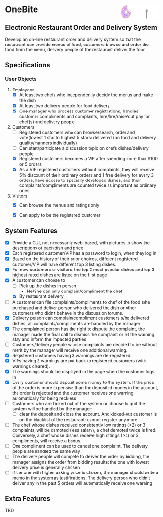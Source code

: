 # OneBite<img src="./static/assets/onebite_logo.png" align="right" width="25%">


## Electronic Restaurant Order and Delivery System 

Develop an on-line restaurant order and delivery system so that the restaurant can provide menus of food, customers browse and order the food from the menu, delivery people of the restaurant deliver the food

## Specifications

### User Objects

1. Employees
    - [x] At least two chefs who independently decide the menus and make the dish
    - [X] At least two delivery people for food delivery
    - [X] One manager who process customer registrations, handles customer compliments and complaints, hire/fire/raise/cut pay for chef(s) and delivery people

2. Customers
    - [ ] Registered customers who can browse/search, order and vote(lowest 1 star to highest 5 stars) delivered (on food and delivery quality/manners individually)
    - [ ] Can start/participate a discussion topic on chefs dishes/delivery people
    - [X] Registered customers becomes a VIP after spending more than $100 or 5 orders
    - [X] As a VIP registered customers without complaints, they will receive 5% discount of their ordinary orders and 1 free delivery for every 3 orders, have access to specially developed dishes, and their complaints/compliments are counted twice as important as ordinary ones

3. Visitors
    - [X] Can browse the menus and ratings only
    - [X] Can apply to be the registered customer


## System Features
- [X] Provide a GUI, not necessarily web-based, with pictures to show the descriptions of each
dish and price 
- [X] Each registered customer/VIP has a password to login, when they log in
- [X] Based on the history of their prior choices, different registered customer/VIP will have different top 3 listing dishes. 
- [X] For new customers or visitors, the top 3 most popular dishes and top 3 highest rated dishes are listed on the first page
- [X] A customer can choose to 
    - [ ] Pick up the dishes in person 
        - He/She can only complain/compliment the chef
    - [X] By restaurant delivery
- [ ] A customer can file complaints/compliments to chef of the food s/he purchased and deliver person who delivered the dish or other customers who didn’t behave in the discussion forums.
- [x] Delivery person can complain/compliment customers s/he delivered dishes, all complaints/compliments are handled by the manager 
- [x] The complained person has the right to dispute the complaint, the manager made the final call to dismiss the
complaint or let the warning stay and inform the impacted parties 
- [ ] Customers/delivery people whose complaints are decided to be without merit by the manager will receive one
additional warning.
- [X] Registered customers having 3 warnings are de-registered. 
- [X] VIPs having 2 warnings are put back to registered customers (with warnings cleared). 
- [X] The warnings should be displayed in the page when the customer logs in
- [X] Every customer should deposit some money to the system. If the price of the order is more expensive than the deposited money in the account, the order is rejected and the
customer receives one warning automatically for being reckless
- [ ] Customers who are kicked out of the system or choose to quit the system will be handled by the manager: 
    - [ ] clear the deposit and close the account. And kicked-out customer is on the blacklist of the restaurant: cannot register any more
- [ ] The chef whose dishes received consistently low ratings (<2) or 3 complaints, will be demoted (less salary), a chef demoted twice is fired. Conversely, a chef whose dishes receive high ratings (>4) or 3 compliments, will receive a bonus. 
- [ ] One compliment can be used to cancel one complaint. The delivery people are handled the same way
- [ ] The delivery people will compete to deliver the order by bidding, the manager assigns the order from bidding results: the one with lowest delivery price is generally chosen 
- [ ] if the one with higher asking price is chosen, the manager should write a memo in the system as justifications. The delivery person who didn’t deliver any in the past 5 orders will automatically receive one warning

## Extra Features
TBD
